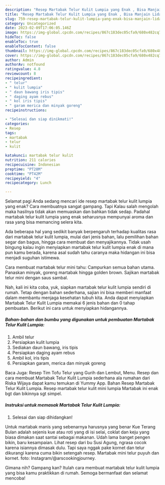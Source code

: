 ```yaml
---
description: "Resep Martabak Telur Kulit Lumpia yang Enak , Bisa Manjain Lidah"
title: "Resep Martabak Telur Kulit Lumpia yang Enak , Bisa Manjain Lidah"
slug: 759-resep-martabak-telur-kulit-lumpia-yang-enak-bisa-manjain-lidah
category: Uncategorized
date: 2023-02-09T17:06:05.146Z
image: https://img-global.cpcdn.com/recipes/867c183dec05cfa9/680x482cq70/martabak-telur-kulit-lumpia-foto-resep-utama.jpg
hideToc: false
enableToc: true
enableTocContent: false
thumbnail: https://img-global.cpcdn.com/recipes/867c183dec05cfa9/680x482cq70/martabak-telur-kulit-lumpia-foto-resep-utama.jpg
cover: https://img-global.cpcdn.com/recipes/867c183dec05cfa9/680x482cq70/martabak-telur-kulit-lumpia-foto-resep-utama.jpg
author: Admin
authorAv: notfound
ratingvalue: 4.8
reviewcount: 8
recipeingredient:
- " telur"
- " kulit lumpia"
- " daun bawang iris tipis"
- " daging ayam rebus"
- " kol iris tipis"
- " garam merica dan minyak goreng"
recipeinstructions:

- "Selesai dan siap dinikmati!"
categories:
- Resep
tags:
- martabak
- telur
- kulit

katakunci: martabak telur kulit 
nutrition: 211 calories
recipecuisine: Indonesian
preptime: "PT28M"
cooktime: "PT42M"
recipeyield: "4"
recipecategory: Lunch

---
```



Selamat pagi Anda sedang mencari ide resep martabak telur kulit lumpia yang enak? Cara membuatnya sangat gampang. Tapi Kalau salah mengolah maka hasilnya tidak akan memuaskan dan bahkan tidak sedap. Padahal martabak telur kulit lumpia yang enak seharusnya mempunyai aroma dan rasa yang bisa memancing selera kita.


Ada beberapa hal yang sedikit banyak berpengaruh terhadap kualitas rasa dari martabak telur kulit lumpia, mulai dari jenis bahan, lalu pemilihan bahan segar dan bagus, hingga cara membuat dan menyajikannya. Tidak usah bingung kalau ingin menyiapkan martabak telur kulit lumpia enak di mana pun kamu berada, karena asal sudah tahu caranya maka hidangan ini bisa menjadi suguhan istimewa.

Cara membuat martabak telur mini tahu: Campurkan semua bahan utama. Panaskan minyak, goreng martabak hingga golden brown. Sajikan martabak telur mini dengan saus sambal.


Nah, kali ini kita coba, yuk, siapkan martabak telur kulit lumpia sendiri di rumah. Tetap dengan bahan sederhana, sajian ini bisa memberi manfaat dalam membantu menjaga kesehatan tubuh kita. Anda dapat menyiapkan Martabak Telur Kulit Lumpia memakai 6 jenis bahan dan 0 tahap pembuatan. Berikut ini cara untuk menyiapkan hidangannya.

<!--inarticleads1-->

##### Bahan-bahan dan bumbu yang digunakan untuk pembuatan Martabak Telur Kulit Lumpia:

1. Ambil  telur
1. Persiapkan  kulit lumpia
1. Sediakan  daun bawang, iris tipis
1. Persiapkan  daging ayam rebus
1. Ambil  kol, iris tipis
1. Persiapkan  garam, merica dan minyak goreng


Baca Juga: Resep Tim Tofu Telur yang Gurih dan Lembut, Menu. Resep dan cara membuat Martabak Telur Kulit Lumpia sederhana ala rumahan dari Riska Wijaya dapat kamu temukan di Yummy App. Bahan Resep Martabak Telur Kulit Lumpia. Resep martabak telur kulit mini lumpia Martabak ini enak bgt dan bikinnya sgt simpel. 

<!--inarticleads2-->

##### Instruksi untuk memasak Martabak Telur Kulit Lumpia:


1. Selesai dan siap dihidangkan!

Untuk martabak manis yang sebenarnya harusnya yang benar Kue Terang Bulan adalah sejenis kue atau roti yang di isi selai, coklat dan keju yang biasa dimakan saat santai sebagai makanan. Udah lama banget pengen bikin, baru kesampaian. Lihat resep dari bu Susi Agung, ngrasa cocok karena isiannya dimasak dulu. Tapi saya nggak pake kornet dan telur dikurangi karena cuma bikin setengah resep. Martabak mini telur puyuh dan kornet. foto: Instagram/@arscookingjourney. 

Gimana nih? Gampang kan? Itulah cara membuat martabak telur kulit lumpia yang bisa kamu praktikkan di rumah. Semoga bermanfaat dan selamat mencoba!
